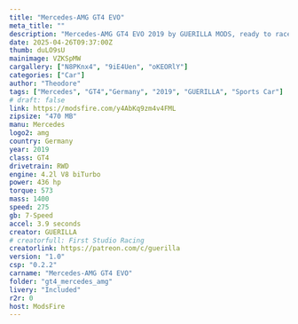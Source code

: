 ```yaml
--- 
title: "Mercedes-AMG GT4 EVO"
meta_title: ""
description: "Mercedes-AMG GT4 EVO 2019 by GUERILLA MODS, ready to race!"
date: 2025-04-26T09:37:00Z
thumb: duLO9sU
mainimage: VZKSpMW
cargallery: ["N8PKnx4", "9iE4Uen", "oKEORlY"]
categories: ["Car"]
author: "Theodore"
tags: ["Mercedes", "GT4","Germany", "2019", "GUERILLA", "Sports Car"]
# draft: false
link: https://modsfire.com/y4AbKq9zm4v4FML
zipsize: "470 MB"
manu: Mercedes
logo2: amg
country: Germany
year: 2019
class: GT4
drivetrain: RWD
engine: 4.2l V8 biTurbo
power: 436 hp
torque: 573
mass: 1400
speed: 275
gb: 7-Speed
accel: 3.9 seconds
creator: GUERILLA
# creatorfull: First Studio Racing
creatorlink: https://patreon.com/c/guerilla
version: "1.0"
csp: "0.2.2"
carname: "Mercedes-AMG GT4 EVO"
folder: "gt4_mercedes_amg"
livery: "Included"
r2r: 0
host: ModsFire
---
```

